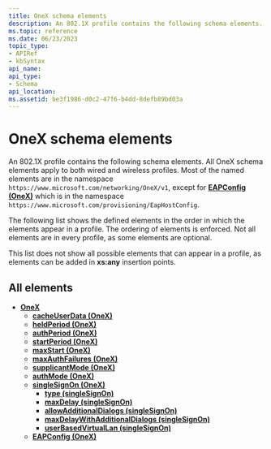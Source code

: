 ```yaml
---
title: OneX schema elements
description: An 802.1X profile contains the following schema elements.
ms.topic: reference
ms.date: 06/23/2023
topic_type: 
- APIRef
- kbSyntax
api_name: 
api_type: 
- Schema
api_location: 
ms.assetid: be3f1986-d0c2-47f6-b4dd-8defb89bd03a
---
```


# OneX schema elements

An 802.1X profile contains the following schema elements. All OneX schema elements apply to both wired and wireless profiles. Most of the named elements are in the namespace `https://www.microsoft.com/networking/OneX/v1`, except for [**EAPConfig (OneX)**](onexschema-onex-element.md#eapconfig) which is in the namespace `https://www.microsoft.com/provisioning/EapHostConfig`.

The following list shows the defined elements in the order in which the elements appear in a profile. The ordering of elements is enforced. Not all elements are in every profile, as some elements are optional.

This list does not show all possible elements that can appear in a profile, as elements can be added in **xs:any** insertion points.

## All elements

* [**OneX**](./onexschema-onex-element.md)
  * [**cacheUserData (OneX)**](./onexschema-onex-element.md#cacheuserdata)
  * [**heldPeriod (OneX)**](./onexschema-onex-element.md#heldperiod)
  * [**authPeriod (OneX)**](./onexschema-onex-element.md#authperiod)
  * [**startPeriod (OneX)**](./onexschema-onex-element.md#startperiod)
  * [**maxStart (OneX)**](./onexschema-onex-element.md#startperiod)
  * [**maxAuthFailures (OneX)**](./onexschema-onex-element.md#maxauthfailures)
  * [**supplicantMode (OneX)**](./onexschema-onex-element.md#supplicantmode)
  * [**authMode (OneX)**](./onexschema-onex-element.md#authmode)
  * [**singleSignOn (OneX)**](./onexschema-singlesignon-onex-element.md)
    * [**type (singleSignOn)**](./onexschema-singlesignon-onex-element.md#type)
    * [**maxDelay (singleSignOn)**](./onexschema-singlesignon-onex-element.md#maxdelay)
    * [**allowAdditionalDialogs (singleSignOn)**](./onexschema-singlesignon-onex-element.md#allowadditionaldialogs)
    * [**maxDelayWithAdditionalDialogs (singleSignOn)**](./onexschema-singlesignon-onex-element.md#maxdelaywithadditionaldialogs)
    * [**userBasedVirtualLan (singleSignOn)**](./onexschema-singlesignon-onex-element.md#userbasedvirtuallan)
  * [**EAPConfig (OneX)**](./onexschema-onex-element.md#eapconfig)
